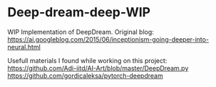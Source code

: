 # Deep-dream-deep-WIP

WIP Implementation of DeepDream.
Original blog: https://ai.googleblog.com/2015/06/inceptionism-going-deeper-into-neural.html


Usefull materials I found while working on this project:
https://github.com/Adi-iitd/AI-Art/blob/master/DeepDream.py
https://github.com/gordicaleksa/pytorch-deepdream
